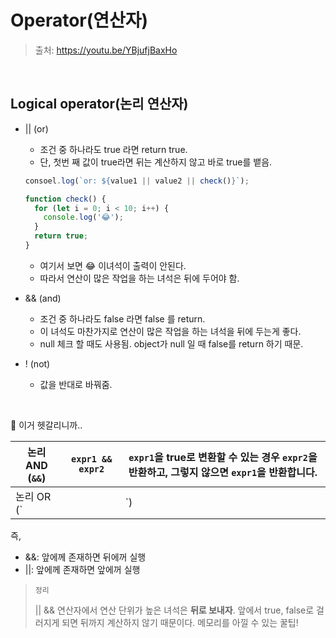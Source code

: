 # Operator(연산자)

> 출처: https://youtu.be/YBjufjBaxHo

<br/>

## Logical operator(논리 연산자)

- || (or)
  - 조건 중 하나라도 true 라면 return true.
  - 단, 첫번 째 값이 true라면 뒤는 계산하지 않고 바로 true를 뱉음.

  ```javascript
  consoel.log(`or: ${value1 || value2 || check()}`);
  
  function check() {
    for (let i = 0; i < 10; i++) {
      console.log('😂');
    }
    return true;
  }
  ```

  - 여기서 보면 😂 이녀석이 출력이 안된다.
  - 따라서 연산이 많은 작업을 하는 녀석은 뒤에 두어야 함.
- && (and)
  - 조건 중 하나라도 false 라면 false 를 return.
  - 이 녀석도 마찬가지로 연산이 많은 작업을 하는 녀석을 뒤에 두는게 좋다.
  - null 체크 할 때도 사용됨. object가 null 일 때 false를 return 하기 때문.
- ! (not)
  - 값을 반대로 바꿔줌.

<br/>

📌 이거 헷갈리니까..

| 논리 AND (`&&`) | `expr1 && expr2` | `expr1`을 true로 변환할 수 있는 경우 `expr2`을 반환하고, 그렇지 않으면 `expr1`을 반환합니다. |
| --------------- | ---------------- | ------------------------------------------------------------ |
| 논리 OR (`||`)  | `expr1 || expr2` | `expr1`을 `true`로 변환할 수 있으면 `expr1`을 반환하고, 그렇지 않으면 `expr2`를 반환합니다. |

즉,

- &&: 앞에께 존재하면 뒤에꺼 실행
- ||: 앞에께 존재하면 앞에꺼 실행

> `정리`
>
> || && 연산자에서 연산 단위가 높은 녀석은 **뒤로 보내자**.  앞에서 true, false로 걸러지게 되면 뒤까지 계산하지 않기 때문이다. 메모리를 아낄 수 있는 꿀팁!
